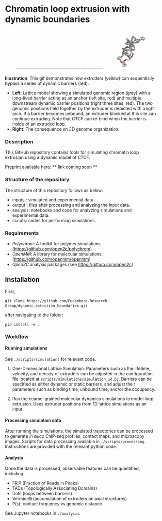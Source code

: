 # Chromatin loop extrusion with dynamic boundaries

![Alt Text](./output/cartoons/cropped_output_mult_seq_bar_combination_size.gif)
**Illustration**: This gif demonstrates how extruders (yellow) can sequentially bypass a series of dynamic barriers (red). 

- **Left**: Lattice model showing a simulated genomic region (grey) with a long-lived barrier acting as an anchor (left site, red) and multiple downstream dynamic barrier positions (right three sites, red). The two genomic positions held together by the extruder is depicted with a light arch. If a barrier becomes unbound, an extruder blocked at this site can continue extruding. Note that CTCF can re-bind when the barrier is inside of an extruded loop.
- **Right**: The consequence on 3D genome organization.

### Description
This GitHub repository contains tools for simulating chromatin loop extrusion using a dynamic model of CTCF.

Preprint available here: ** link coming soon **

### Structure of the repository
The structure of this repository follows as below:
- inputs : simulated and experimental data.
- output : files after processing and analyzing the input data.
- analysis: notebooks and code for analyzing simulations and experimental data.
- scripts: codes for performing simulations.
  
### Requirements
- *Polychrom*: A toolkit for polymer simulations. (https://github.com/open2c/polychrom)
- *OpenMM*: A library for molecular simulations. (https://github.com/openmm/openmm)
- *Open2C* analysis packages (see https://github.com/open2c)

  
## Installation
First, 

```
git clone https://github.com/Fudenberg-Research-Group/dynamic_extrusion_boundaries.git
```
after navigating to the folder:
```
pip install -e .
```

### Workflow
#### Running simulations 
See `./scripts/simulations` for relevant code. 
1. One-Dimensional Lattice Simulation: Parameters such as the lifetime, velocity, and density of extruders can be adjusted in the configuration file located at `scripts/simulations/simulation_1d.py`. Barriers can be specified as either dynamic or static barriers, and adjust their parameters such as binding time, unbound time, and/or the occupancy. 

2. Run the coarse-grained molecular dynamics simulations to model loop extrusion. Uses extruder positions from 1D lattice simulations as an input. 

#### Processing simulation data
After running the simulations, the simulated trajectories can be processed to generate *in silico* ChIP-seq profiles, contact maps, and microscopy images. Scripts for data processing available in `./scripts/processing`. Instructions are provided with the relevant python code.

#### Analysis
Once the data is processed, observable features can be quantified, including:

- FRiP (Fraction of Reads in Peaks)
- TADs (Topologically Associating Domains)
- Dots (loops between barriers)
- Vermicelli (accumulation of extruders on axial structures)
- P(s): contact frequency vs genomic distance
  
See Jupyter notebooks in `./analysis`.



